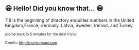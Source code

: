 ## 😄 Hello! Did you know that... 😄
118 is the beginning of directory enquiries numbers in the United Kingdom,France, Germany, Latvia, Sweden, Ireland, and Turkey.

<sup>(come back in 5 minutes for the next trivia)</sup>


<sup>Credits: http://numbersapi.com</sup>
